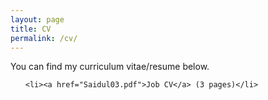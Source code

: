 ```yaml
---
layout: page
title: CV
permalink: /cv/
---
```


You can find my curriculum vitae/resume below.
<ul>
	
	<li><a href="Saidul03.pdf">Job CV</a> (3 pages)</li>
	
</ul>
